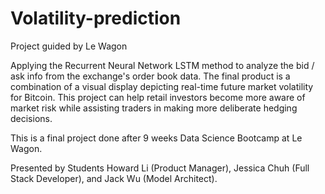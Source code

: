 # Volatility-prediction

Project guided by Le Wagon 

Applying the Recurrent Neural Network LSTM method to analyze the bid / ask info from the exchange's order book data. The final product is a combination of a visual display depicting real-time future market volatility for Bitcoin. This project can help retail investors become more aware of market risk while assisting traders in making more deliberate hedging decisions.

This is a final project done after 9 weeks Data Science Bootcamp at Le Wagon.

Presented by Students Howard Li (Product Manager), Jessica Chuh (Full Stack Developer), and Jack Wu (Model Architect).
